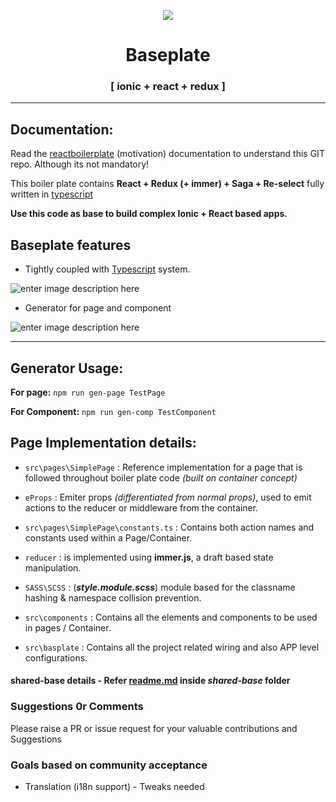 
<p align="center">
    <img src="https://github.com/nirus/Ionic-React-Baseplate/blob/master/baseplate-logo.png?raw=true">
</p>
<h1 align="center">Baseplate</h1>
<h3 align="center">[ ionic + react + redux ]</h3>

<hr /> 


## Documentation:

Read the [reactboilerplate](https://github.com/react-boilerplate/react-boilerplate) (motivation) documentation to understand this GIT repo. Although its not mandatory!


This boiler plate contains **React + Redux (+ immer) + Saga + Re-select** fully written in [typescript](https://www.typescriptlang.org/)

  

**Use this code as base to build complex Ionic + React based apps.**

  
  

## Baseplate features

  

- Tightly coupled with [Typescript](https://www.typescriptlang.org/) system.

![enter image description here](https://github.com/nirus/Ionic-React-Baseplate/blob/master/props.gif?raw=true)
- Generator for page and component

![enter image description here](https://github.com/nirus/Ionic-React-Baseplate/blob/master/npm.gif?raw=true)

----

## Generator Usage: 

**For page:**  `npm run gen-page TestPage`
  
**For Component:**   `npm run gen-comp TestComponent`

## Page Implementation details:

  

-  `src\pages\SimplePage` : Reference implementation for a page that is followed throughout boiler plate code *(built on container concept)*

-  `eProps` : Emiter props *(differentiated from normal props)*, used to emit actions to the reducer or middleware from the container.

-  `src\pages\SimplePage\constants.ts` : Contains both action names and constants used within a Page/Container.

-  `reducer` : is implemented using **immer.js**, a draft based state manipulation.

-  `SASS\SCSS` : (***style.module.scss***) module based for the classname hashing & namespace collision prevention.

-  `src\components` : Contains all the elements and components to be used in pages / Container.

-  `src\basplate` : Contains all the project related wiring and also APP level configurations.

  
#### shared-base details - Refer [readme.md](https://github.com/nirus/Ionic-React-Baseplate/tree/master/src/shared-base) inside *shared-base* folder  

### Suggestions 0r Comments

  

Please raise a PR or issue request for your valuable contributions and Suggestions

  

### Goals based on community acceptance

  

- Translation (i18n support) - Tweaks needed
